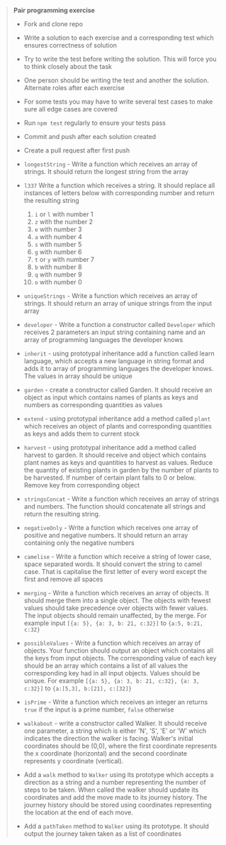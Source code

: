 > **Pair programming exercise**
>
> * Fork and clone repo
> * Write a solution to each exercise and a corresponding test which ensures correctness of solution
> * Try to write the test before writing the solution. This will force you to think closely about the task
> * One person should be writing the test and another the solution. Alternate roles after each exercise
> * For some tests you may have to write several test cases to make sure all edge cases are covered
> * Run `npm test` regularly to ensure your tests pass
> * Commit and push after each solution created
> * Create a pull request after first push
>
>
> * `longestString` - Write a function which receives an array of strings. It should return the longest string from the array
>
> * `l337` Write a function which receives a string. It should replace all instances of letters below with corresponding number and return the resulting string
>   1. `i` or `l` with number 1
>   2. `z` with the number 2
>   3. `e` with number 3
>   4. `a` with number 4
>   5. `s` with number 5
>   6. `g` with number 6
>   7. `t` or `y` with number 7
>   8. `b` with number 8
>   9. `q` with number 9
>   10. `o` with number 0
> * `uniqueStrings` - Write a function which receives an array of strings. It should return an array of unique strings from the input array
> * `developer` - Write a function a constructor called `Developer` which receives 2 parameters an input string containing name and an array of programming languages the developer knows
> * `inherit` - using prototypal inheritance add a function called learn language, which accepts a new language in string format and adds it to array of programming languages the developer knows. The values in array should be unique
> * `garden` - create a constructor called Garden. It should receive an object as input which contains names of plants as keys and numbers as corresponding quantities as values
> * `extend` - using prototypal inheritance add a method called `plant` which receives an object of plants and corresponding quantities as keys and adds them to current stock
> * `harvest` - using prototypal inheritance add a method called harvest to garden. It should receive and object which contains plant names as keys and quantities to harvest as values. Reduce the quantity of existing plants in garden by the number of plants to be harvested. If number of certain plant falls to 0 or below. Remove key from corresponding object
> * `stringsConcat` - Write a function which receives an array of strings and numbers. The function should concatenate all strings and return the resulting string.
> * `negativeOnly` - Write a function which receives one array of positive and negative numbers. It should return an array containing only the negative numbers
> * `camelise` - Write a function which receive a string of lower case, space separated words. It should convert the string to camel case. That is capitalise the first letter of every word except the first and remove all spaces
> * `merging` - Write a function which receives an array of objects. It should merge them into a single object. The objects with fewest values should take precedence over objects with fewer values. The input objects should remain unaffected, by the merge. For example input `[{a: 5}, {a: 3, b: 21, c:32}]` to `{a:5, b:21, c:32}`
> * `possibleValues` - Write a function which receives an array of objects. Your function should output an object which contains all the keys from input objects. The corresponding value of each key should be an array which contains a list of all values the corresponding key had in all input objects. Values should be unique. For example `[{a: 5}, {a: 3, b: 21, c:32}, {a: 3, c:32}]` to `{a:[5,3], b:[21], c:[32]}`
> * `isPrime` - Write a function which receives an integer an returns `true` if the input is a prime number, `false` otherwise
> * `walkabout` - write a constructor called Walker. It should receive one parameter, a string which is either 'N', 'S', 'E' or 'W' which indicates the direction the walker is facing. Walker's initial coordinates should be (0,0), where the first coordinate represents the x coordinate (horizontal) and the second coordinate represents y coordinate (vertical).
> * Add a `walk` method to `Walker` using its prototype which accepts a direction as a string and a number representing the number of steps to be taken. When called the walker should update its coordinates and add the move made to its journey history. The journey history should be stored using coordinates representing the location at the end of each move.
> * Add a `pathTaken` method to `Walker` using its prototype. It should output the journey taken taken as a list of coordinates
